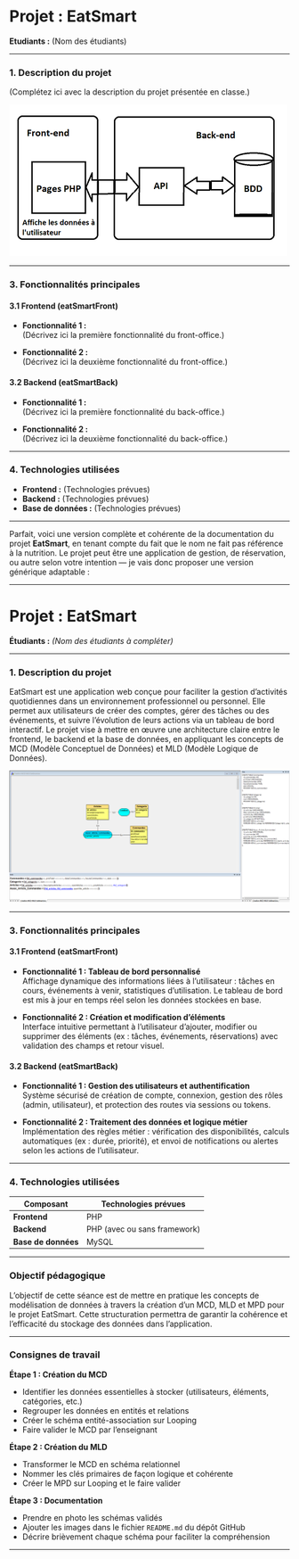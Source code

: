 # **Projet : EatSmart**

**Etudiants :** (Nom des étudiants)

---

### **1. Description du projet**

(Complétez ici avec la description du projet présentée en classe.)

<img src="./assets/img/Schema Architecture Eatsmart a completer.PNG">

---

### **3. Fonctionnalités principales**

#### **3.1 Frontend (eatSmartFront)**

- **Fonctionnalité 1 :**  
  (Décrivez ici la première fonctionnalité du front-office.)
  
- **Fonctionnalité 2 :**  
  (Décrivez ici la deuxième fonctionnalité du front-office.)
  
#### **3.2 Backend (eatSmartBack)**

- **Fonctionnalité 1 :**  
  (Décrivez ici la première fonctionnalité du back-office.)
  
- **Fonctionnalité 2 :**  
  (Décrivez ici la deuxième fonctionnalité du back-office.)

---

### **4. Technologies utilisées**

- **Frontend :** (Technologies prévues)
- **Backend :** (Technologies prévues)
- **Base de données :** (Technologies prévues)

---
Parfait, voici une version complète et cohérente de la documentation du projet **EatSmart**, en tenant compte du fait que le nom ne fait pas référence à la nutrition. Le projet peut être une application de gestion, de réservation, ou autre selon votre intention — je vais donc proposer une version générique adaptable :

---

# **Projet : EatSmart**

**Étudiants :** *(Nom des étudiants à compléter)*

---

### **1. Description du projet**

EatSmart est une application web conçue pour faciliter la gestion d’activités quotidiennes dans un environnement professionnel ou personnel. Elle permet aux utilisateurs de créer des comptes, gérer des tâches ou des événements, et suivre l’évolution de leurs actions via un tableau de bord interactif. Le projet vise à mettre en œuvre une architecture claire entre le frontend, le backend et la base de données, en appliquant les concepts de MCD (Modèle Conceptuel de Données) et MLD (Modèle Logique de Données).

<img src="Creation-MCD-MLD-EatSmart.PNG">

---

### **3. Fonctionnalités principales**

#### **3.1 Frontend (eatSmartFront)**

- **Fonctionnalité 1 : Tableau de bord personnalisé**  
  Affichage dynamique des informations liées à l’utilisateur : tâches en cours, événements à venir, statistiques d’utilisation. Le tableau de bord est mis à jour en temps réel selon les données stockées en base.

- **Fonctionnalité 2 : Création et modification d’éléments**  
  Interface intuitive permettant à l’utilisateur d’ajouter, modifier ou supprimer des éléments (ex : tâches, événements, réservations) avec validation des champs et retour visuel.

#### **3.2 Backend (eatSmartBack)**

- **Fonctionnalité 1 : Gestion des utilisateurs et authentification**  
  Système sécurisé de création de compte, connexion, gestion des rôles (admin, utilisateur), et protection des routes via sessions ou tokens.

- **Fonctionnalité 2 : Traitement des données et logique métier**  
  Implémentation des règles métier : vérification des disponibilités, calculs automatiques (ex : durée, priorité), et envoi de notifications ou alertes selon les actions de l’utilisateur.

---

### **4. Technologies utilisées**

| **Composant**       | **Technologies prévues**        |
|---------------------|----------------------------------|
| **Frontend**        | PHP      |
| **Backend**         | PHP (avec ou sans framework)     |
| **Base de données** | MySQL                           |

---

### **Objectif pédagogique**

L’objectif de cette séance est de mettre en pratique les concepts de modélisation de données à travers la création d’un MCD, MLD et MPD pour le projet EatSmart. Cette structuration permettra de garantir la cohérence et l’efficacité du stockage des données dans l’application.

---

### **Consignes de travail**

**Étape 1 : Création du MCD**  
- Identifier les données essentielles à stocker (utilisateurs, éléments, catégories, etc.)  
- Regrouper les données en entités et relations  
- Créer le schéma entité-association sur Looping  
- Faire valider le MCD par l’enseignant

**Étape 2 : Création du MLD**  
- Transformer le MCD en schéma relationnel  
- Nommer les clés primaires de façon logique et cohérente  
- Créer le MPD sur Looping et le faire valider

**Étape 3 : Documentation**  
- Prendre en photo les schémas validés  
- Ajouter les images dans le fichier `README.md` du dépôt GitHub  
- Décrire brièvement chaque schéma pour faciliter la compréhension

---

